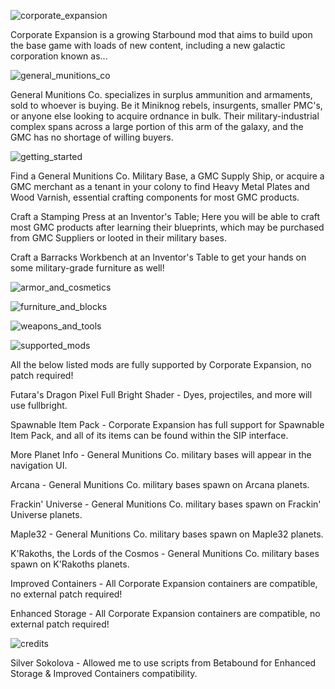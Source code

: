 ![corporate_expansion](https://user-images.githubusercontent.com/66710266/189026315-d87e7c0c-1336-4f94-8be0-e54034bd5f87.png)

Corporate Expansion is a growing Starbound mod that aims to build upon the base game with loads of new content, including a new galactic corporation known as...

![general_munitions_co](https://user-images.githubusercontent.com/66710266/189026333-2f99a57f-3660-4f7f-9660-4fa680ed87fd.png)

General Munitions Co. specializes in surplus ammunition and armaments, sold to whoever is buying. Be it Miniknog rebels, insurgents, smaller PMC's, or anyone else looking to acquire ordnance in bulk. Their military-industrial complex spans across a large portion of this arm of the galaxy, and the GMC has no shortage of willing buyers.

![getting_started](https://user-images.githubusercontent.com/66710266/189026342-ea227817-6b46-48f4-9677-0251129e8a77.png)

Find a General Munitions Co. Military Base, a GMC Supply Ship, or acquire a GMC merchant as a tenant in your colony to find Heavy Metal Plates and Wood Varnish, essential crafting components for most GMC products.

Craft a Stamping Press at an Inventor's Table; Here you will be able to craft most GMC products after learning their blueprints, which may be purchased from GMC Suppliers or looted in their military bases. 

Craft a Barracks Workbench at an Inventor's Table to get your hands on some military-grade furniture as well! 

![armor_and_cosmetics](https://user-images.githubusercontent.com/66710266/189026389-5097c527-90be-4943-b409-327b72a21eb8.png)

![furniture_and_blocks](https://user-images.githubusercontent.com/66710266/189026414-a2e5a293-c77a-4f66-bffe-7f997cfed68d.png)

![weapons_and_tools](https://user-images.githubusercontent.com/66710266/189026425-a00844fc-07c9-4321-b2d0-9151acbf52fe.png)

![supported_mods](https://user-images.githubusercontent.com/66710266/189026441-9fb98528-5704-4776-9d08-42c51bec802f.png)

All the below listed mods are fully supported by Corporate Expansion, no patch required!


Futara's Dragon Pixel Full Bright Shader - Dyes, projectiles, and more will use fullbright.

Spawnable Item Pack - Corporate Expansion has full support for Spawnable Item Pack, and all of its items can be found within the SIP interface.

More Planet Info - General Munitions Co. military bases will appear in the navigation UI.

Arcana - General Munitions Co. military bases spawn on Arcana planets.

Frackin' Universe - General Munitions Co. military bases spawn on Frackin' Universe planets.

Maple32 - General Munitions Co. military bases spawn on Maple32 planets.

K'Rakoths, the Lords of the Cosmos - General Munitions Co. military bases spawn on K'Rakoths planets.

Improved Containers - All Corporate Expansion containers are compatible, no external patch required!

Enhanced Storage - All Corporate Expansion containers are compatible, no external patch required!


![credits](https://i.imgur.com/qnjd8UU.png)

Silver Sokolova - Allowed me to use scripts from Betabound for Enhanced Storage & Improved Containers compatibility.
